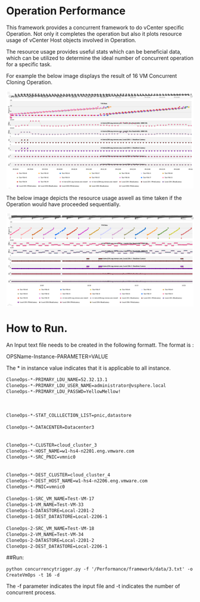 # Operation Performance

This framework provides a concurrent framework to do vCenter specific Operation. Not only it completes the operation but also it plots resource usage of vCenter Host objects involved in Operation.

The resource usage provides useful stats which can be beneficial data, which can be utilized to determine the ideal number of concurrent operation for a specific task.

For example the below image displays the result of 16 VM Concurrent Cloning Operation.

![16 VM Concurrent Cloning Operation](https://raw.githubusercontent.com/2spmohanty/Performance/master/images/16_16_Ops.png)

The below image depicts the resource usage aswell as time taken if the Operation would have proceeded sequentially.

![16 VM Sequential Migrate Operation](https://raw.githubusercontent.com/2spmohanty/Performance/master/images/16_1_ops.png)

# How to Run.

An Input text file needs to be created in the following formatt. 
The format is :

OPSName-Instance-PARAMETER=VALUE

The * in instance value indicates that it is applicable to all instance.

```
CloneOps-*-PRIMARY_LDU_NAME=52.32.13.1
CloneOps-*-PRIMARY_LDU_USER_NAME=administrator@vsphere.local
CloneOps-*-PRIMARY_LDU_PASSWD=YellowMellow!



CloneOps-*-STAT_COLLLECTION_LIST=pnic,datastore

CloneOps-*-DATACENTER=Datacenter3


CloneOps-*-CLUSTER=cloud_cluster_3
CloneOps-*-HOST_NAME=w1-hs4-n2201.eng.vmware.com
CloneOps-*-SRC_PNIC=vmnic0


CloneOps-*-DEST_CLUSTER=cloud_cluster_4
CloneOps-*-DEST_HOST_NAME=w1-hs4-n2206.eng.vmware.com
CloneOps-*-PNIC=vmnic0

CloneOps-1-SRC_VM_NAME=Test-VM-17
CloneOps-1-VM_NAME=Test-VM-33
CloneOps-1-DATASTORE=Local-2201-2
CloneOps-1-DEST_DATASTORE=Local-2206-1

CloneOps-2-SRC_VM_NAME=Test-VM-18
CloneOps-2-VM_NAME=Test-VM-34
CloneOps-2-DATASTORE=Local-2201-2
CloneOps-2-DEST_DATASTORE=Local-2206-1
```

##Run:

```
python concurrencytrigger.py -f '/Performance/framework/data/3.txt' -o CreateVmOps -t 16 -d
```

The -f parameter indicates the input file and -t indicates the number of concurrent process.
